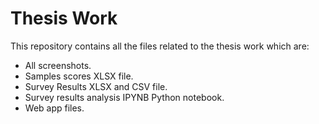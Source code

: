 # Thesis Work

This repository contains all the files related to the thesis work which are:

- All screenshots.
- Samples scores XLSX file.
- Survey Results XLSX and CSV file.
- Survey results analysis IPYNB Python notebook.
- Web app files.
